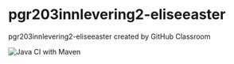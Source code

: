 # pgr203innlevering2-eliseeaster
pgr203innlevering2-eliseeaster created by GitHub Classroom

![Java CI with Maven](https://github.com/kristiania/pgr203innlevering2-eliseeaster/workflows/Java%20CI%20with%20Maven/badge.svg)
